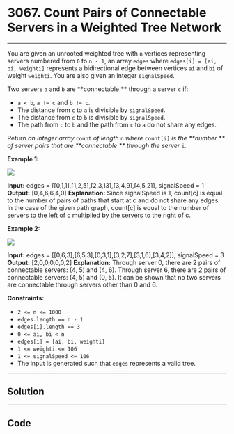 # 3067. Count Pairs of Connectable Servers in a Weighted Tree Network

---

You are given an unrooted weighted tree with `n` vertices representing servers numbered from `0` to `n - 1`, an array `edges` where `edges[i] = [ai, bi, weighti]` represents a bidirectional edge between vertices `ai` and `bi` of weight `weighti`. You are also given an integer `signalSpeed`.

Two servers `a` and `b` are **connectable ** through a server `c` if:

  * `a < b`, `a != c` and `b != c`.
  * The distance from `c` to `a` is divisible by `signalSpeed`.
  * The distance from `c` to `b` is divisible by `signalSpeed`.
  * The path from `c` to `b` and the path from `c` to `a` do not share any edges.



Return _an integer array_ `count` _of length_ `n` _where_ `count[i]` _is the **number ** of server pairs that are **connectable ** through_ _the server_ `i`.

 

**Example 1:**

![](https://assets.leetcode.com/uploads/2024/01/21/example22.png)


**Input:** edges = [[0,1,1],[1,2,5],[2,3,13],[3,4,9],[4,5,2]], signalSpeed = 1
**Output:** [0,4,6,6,4,0]
**Explanation:** Since signalSpeed is 1, count[c] is equal to the number of pairs of paths that start at c and do not share any edges.
In the case of the given path graph, count[c] is equal to the number of servers to the left of c multiplied by the servers to the right of c.


**Example 2:**

![](https://assets.leetcode.com/uploads/2024/01/21/example11.png)


**Input:** edges = [[0,6,3],[6,5,3],[0,3,1],[3,2,7],[3,1,6],[3,4,2]], signalSpeed = 3
**Output:** [2,0,0,0,0,0,2]
**Explanation:** Through server 0, there are 2 pairs of connectable servers: (4, 5) and (4, 6).
Through server 6, there are 2 pairs of connectable servers: (4, 5) and (0, 5).
It can be shown that no two servers are connectable through servers other than 0 and 6.


 

**Constraints:**

  * `2 <= n <= 1000`
  * `edges.length == n - 1`
  * `edges[i].length == 3`
  * `0 <= ai, bi < n`
  * `edges[i] = [ai, bi, weighti]`
  * `1 <= weighti <= 106`
  * `1 <= signalSpeed <= 106`
  * The input is generated such that `edges` represents a valid tree.

---

## Solution



---

## Code
```python


```